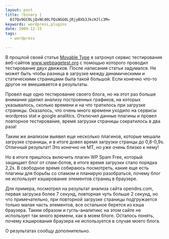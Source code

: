 ```yaml
--- 
layout: post
title: !binary |
  0J7Qv9GC0LjQvNC40LfQsNGG0LjRjyBXb3JkcHJlc3M=
keywords: wordpress,plugins
date: 2009-12-15
tags:
  - wordpress

---
```

В прошлой своей статье <a href="/2009/12/14/movable-type/">Movable Type</a> я затронул сервис тестирования веб-сайтов <a href="http://www.webpagetest.org/" rel="nofollow">www.webpagetest.org</a> с помощью которого проводил тестирование двух движков. После написания статьи задумался. Не может быть чтобы разница в загрузке между динамическими и статическими страницами была такой большой. Если конечно что-то другое не вмешивается в результаты.

Провел еще одно тестирование своего блога, но на этот раз больше внимания уделил анализу построенных графиков, на которых указывалось, сколько времени и на что тратилось при загрузке страницы. Оказалось, что очень много времени уходило на сервисы wordpress stat и google analitics. Отключил данные плагины и провел повторное тестирование, время загрузки страницы сократилось в два раза!

Таким же анализом выявил еще несколько плагинов, которые мешали загрузке страницы, и в итоге довел время загрузки странцы до 0,8-0,9s. Отличный результат! Это конечно не MT, но уже очень близко к нему!

Но в итоге пришлось включить плагин WP Spam Free, который защищает блог от спам-ботов, в итоге время загрузки стало порядка 2,2s. В свободное время собираюсь посмотреть, какие еще есть плагины для борьбы со спамом и планирую разобраться, почему блог не использует кэширование элементов страниц в браузере.

Для примера, посмотрел на результат анализа сайта opendns.com, первая загрузка более 7 секунд, повторная чуть больше 2 секунд, но что примечательно, при повторной загрузке страницы подгружается только малая часть элементов, все остальное берется из кэша браузера. Таким образом и гугль-аналитикс на этом сайте не использует так много времени, как в моем блоге. Осталось понять, почему кэширования браузера не используется в случае моего блога.

О результатах сообщу дополнительно.
